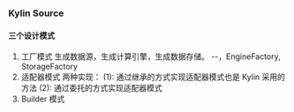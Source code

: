 ### Kylin Source
#### 三个设计模式
1. 工厂模式
生成数据源，生成计算引擎，生成数据存储。
--，EngineFactory, StorageFactory
2. 适配器模式
两种实现：
(1): 通过继承的方式实现适配器模式也是 Kylin 采用的方法
(2): 通过委托的方式实现适配器模式
3. Builder 模式
